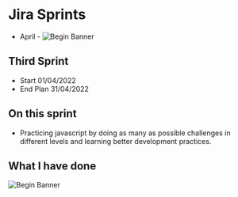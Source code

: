 

# Jira Sprints
* April  - ![Begin Banner](Spring/April.png) 

## Third Sprint
* Start 01/04/2022  
* End Plan 31/04/2022
## On this sprint
* Practicing javascript by doing as many as possible challenges in different levels and learning better development practices.

## What I have done
![Begin Banner](.png)

